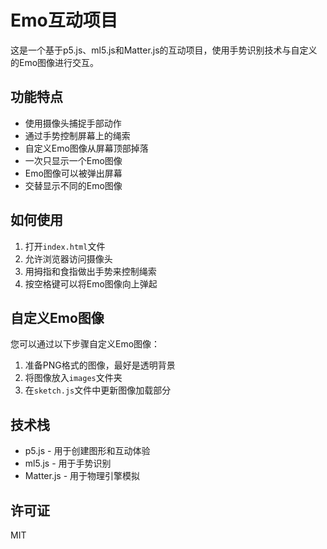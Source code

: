 # Emo互动项目

这是一个基于p5.js、ml5.js和Matter.js的互动项目，使用手势识别技术与自定义的Emo图像进行交互。

## 功能特点

- 使用摄像头捕捉手部动作
- 通过手势控制屏幕上的绳索
- 自定义Emo图像从屏幕顶部掉落
- 一次只显示一个Emo图像
- Emo图像可以被弹出屏幕
- 交替显示不同的Emo图像

## 如何使用

1. 打开`index.html`文件
2. 允许浏览器访问摄像头
3. 用拇指和食指做出手势来控制绳索
4. 按空格键可以将Emo图像向上弹起

## 自定义Emo图像

您可以通过以下步骤自定义Emo图像：

1. 准备PNG格式的图像，最好是透明背景
2. 将图像放入`images`文件夹
3. 在`sketch.js`文件中更新图像加载部分

## 技术栈

- p5.js - 用于创建图形和互动体验
- ml5.js - 用于手势识别
- Matter.js - 用于物理引擎模拟

## 许可证

MIT 
